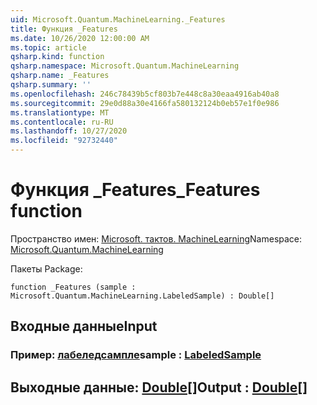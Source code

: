 ```yaml
---
uid: Microsoft.Quantum.MachineLearning._Features
title: Функция _Features
ms.date: 10/26/2020 12:00:00 AM
ms.topic: article
qsharp.kind: function
qsharp.namespace: Microsoft.Quantum.MachineLearning
qsharp.name: _Features
qsharp.summary: ''
ms.openlocfilehash: 246c78439b5cf803b7e448c8a30eaa4916ab40a8
ms.sourcegitcommit: 29e0d88a30e4166fa580132124b0eb57e1f0e986
ms.translationtype: MT
ms.contentlocale: ru-RU
ms.lasthandoff: 10/27/2020
ms.locfileid: "92732440"
---
```

# <a name="_features-function"></a><span data-ttu-id="0d954-102">Функция _Features</span><span class="sxs-lookup"><span data-stu-id="0d954-102">_Features function</span></span>

<span data-ttu-id="0d954-103">Пространство имен: [Microsoft. тактов. MachineLearning](xref:Microsoft.Quantum.MachineLearning)</span><span class="sxs-lookup"><span data-stu-id="0d954-103">Namespace: [Microsoft.Quantum.MachineLearning](xref:Microsoft.Quantum.MachineLearning)</span></span>

<span data-ttu-id="0d954-104">Пакеты [](https://nuget.org/packages/)</span><span class="sxs-lookup"><span data-stu-id="0d954-104">Package: [](https://nuget.org/packages/)</span></span>




```qsharp
function _Features (sample : Microsoft.Quantum.MachineLearning.LabeledSample) : Double[]
```


## <a name="input"></a><span data-ttu-id="0d954-105">Входные данные</span><span class="sxs-lookup"><span data-stu-id="0d954-105">Input</span></span>

### <a name="sample--labeledsample"></a><span data-ttu-id="0d954-106">Пример: [лабеледсампле](xref:Microsoft.Quantum.MachineLearning.LabeledSample)</span><span class="sxs-lookup"><span data-stu-id="0d954-106">sample : [LabeledSample](xref:Microsoft.Quantum.MachineLearning.LabeledSample)</span></span>





## <a name="output--double"></a><span data-ttu-id="0d954-107">Выходные данные: [Double](xref:microsoft.quantum.lang-ref.double)[]</span><span class="sxs-lookup"><span data-stu-id="0d954-107">Output : [Double](xref:microsoft.quantum.lang-ref.double)[]</span></span>

